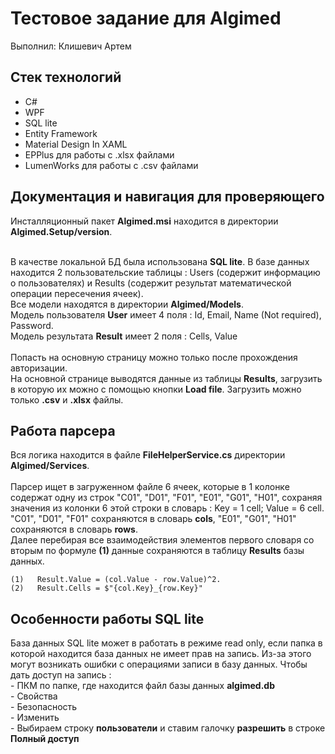 # Тестовое задание для Algimed
Выполнил: Клишевич Артем</br>

</hr>
<h2>Стек технологий</h2>
<ul>
<li>C#</li>
<li>WPF</li>
<li>SQL lite</li>
<li>Entity Framework</li>
<li>Material Design In XAML</li>
<li>EPPlus для работы с .xlsx файлами</li>
<li>LumenWorks для работы с .csv файлами</li>
</ul>

<h2>Документация и навигация для проверяющего</h2>
Инсталляционный пакет <b>Algimed.msi</b> находится в директории <b>Algimed.Setup/version</b>.<br><br>

В качестве локальной БД была использована <b>SQL lite</b>. В базе данных находится 2 пользовательские таблицы : Users (содержит информацию о пользователях) и Results (содержит результат математической операции пересечения ячеек).
<br>Все модели находятся в директории <b>Algimed/Models</b>.<br>
Модель пользователя <b>User</b> имеет 4 поля : Id, Email, Name (Not required), Password. <br>
Модель результата <b>Result</b> имеет 2 поля : Cells, Value<br><br>
Попасть на основную страницу можно только после прохождения авторизации. <br>
На основной странице выводятся данные из таблицы <b>Results</b>, загрузить в которую их можно с помощью кнопки <b>Load file</b>. Загрузить можно только <b>.csv</b> и <b>.xlsx</b> файлы. 


<h2>Работа парсера</h2>
Вся логика находится в файле <b>FileHelperService.cs</b> директории <b>Algimed/Services</b>.<br><br>
Парсер ищет в загруженном файле 6 ячеек, которые в 1 колонке содержат одну из строк "C01", "D01", "F01", "E01", "G01", "H01", сохраняя значения из колонки 6 этой строки в словарь : Key = 1 cell; Value = 6 cell.<br>
"C01", "D01", "F01" сохраняются в словарь <b>cols</b>,
"E01", "G01", "H01" сохраняются в словарь <b>rows</b>.<br> 
Далее перебирая все взаимодействия элементов первого словаря со вторым по формуле <b>(1)</b> 
данные сохраняются в таблицу <b>Results</b> базы данных.

```commandline
(1)   Result.Value = (col.Value - row.Value)^2.
(2)   Result.Cells = $"{col.Key}_{row.Key}"
```

<h2>Особенности работы SQL lite</h2>
База данных SQL lite может в работать в режиме read only, если папка в которой находится база данных не имеет прав на запись. Из-за этого могут возникать ошибки с операциями записи в базу данных. Чтобы дать доступ на запись :<br>
- ПКМ по папке, где находится файл базы данных <b>algimed.db</b><br>- Свойства <br>- Безопасность <br>- Изменить <br>- Выбираем строку <b>пользователи</b> и ставим галочку <b>разрешить</b> в строке <b>Полный доступ</b> 
